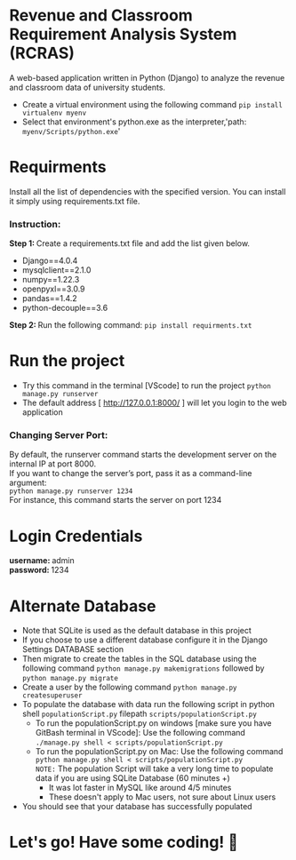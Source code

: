 # Revenue and Classroom Requirement Analysis System (RCRAS) <br/>

A web-based application written in Python (Django) to analyze the revenue and classroom data of university students.

- Create a virtual environment using the following command `pip install virtualenv myenv`
- Select that environment's python.exe as the interpreter,'path: `myenv/Scripts/python.exe`'

# Requirments

Install all the list of dependencies with the specified version. You can install it simply using requirements.txt file.

### Instruction:

<b> Step 1: </b> Create a requirements.txt file and add the list given below.<br/>

- Django==4.0.4
- mysqlclient==2.1.0
- numpy==1.22.3
- openpyxl==3.0.9
- pandas==1.4.2
- python-decouple==3.6

<b> Step 2: </b> Run the following command: `pip install requirments.txt`

# Run the project

- Try this command in the terminal [VScode] to run the project `python manage.py runserver`
- The default address [ http://127.0.0.1:8000/ ] will let you login to the web application

### Changing Server Port:

By default, the runserver command starts the development server on the internal IP at port 8000.
<br/> If you want to change the server’s port, pass it as a command-line argument: <br/>
`python manage.py runserver 1234`
<br/> For instance, this command starts the server on port 1234

# Login Credentials

<b> username: </b> admin <br/>
<b> password: </b> 1234

# Alternate Database

- Note that SQLite is used as the default database in this project
- If you choose to use a different database configure it in the Django Settings DATABASE section
- Then migrate to create the tables in the SQL database using the following command `python manage.py makemigrations` followed by `python manage.py migrate`
- Create a user by the following command `python manage.py createsuperuser`
- To populate the database with data run the following script in python shell `populationScript.py` filepath `scripts/populationScript.py`
  - To run the populationScript.py on windows [make sure you have GitBash terminal in VScode]:
    Use the following command `./manage.py shell < scripts/populationScript.py`
  - To run the populationScript.py on Mac:
    Use the following command `python manage.py shell < scripts/populationScript.py`  
    `NOTE:` The population Script will take a very long time to populate data if you are using SQLite Database (60 minutes +)
    - It was lot faster in MySQL like around 4/5 minutes
    - These doesn't apply to Mac users, not sure about Linux users
- You should see that your database has successfully populated

# Let's go! Have some coding! 🙂
